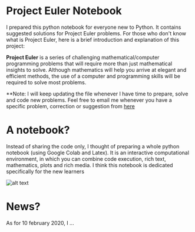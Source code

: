 # Project Euler Notebook
I prepared this python notebook for everyone new to Python. It contains suggested solutions for Project Euler problems. For those who don't know what is Project Euler, here is a brief introduction and explanation of this project:

**Project Euler** is a series of challenging mathematical/computer programming problems that will require more than just mathematical insights to solve. Although mathematics will help you arrive at elegant and efficient methods, the use of a computer and programming skills will be required to solve most problems.

**Note: I will keep updating the file whenever I have time to prepare, solve and code new problems. Feel free to email me whenever you have a specific problem, correction or suggestion from [here](http://www.aelhoud.me) 

# A notebook?
Instead of sharing the code only, I thought of preparing a whole python notebook (using Google Colab and Latex). It is an interactive computational environment, in which you can combine code execution, rich text, mathematics, plots and rich media. I think this notebook is dedicated specifically for the new learners 

![alt text](https://i.ibb.co/xM71L3k/Capture-d-e-cran-2020-02-10-a-21-34-13.png)


# News?

As for 10 february 2020, I ...
